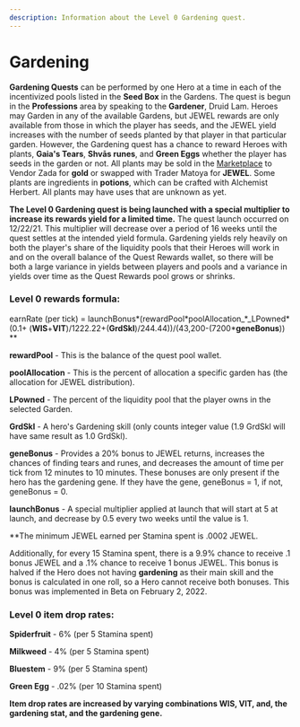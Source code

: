 ```yaml
---
description: Information about the Level 0 Gardening quest.
---
```


# Gardening

**Gardening Quests** can be performed by one Hero at a time in each of the incentivized pools listed in the **Seed Box** in the Gardens. The quest is begun in the **Professions** area by speaking to the **Gardener**, Druid Lam. Heroes may Garden in any of the available Gardens, but JEWEL rewards are only available from those in which the player has seeds, and the JEWEL yield increases with the number of seeds planted by that player in that particular garden. However, the Gardening quest has a chance to reward Heroes with plants, **Gaia's Tears**, **Shvās runes**, and **Green Eggs** whether the player has seeds in the garden or not. All plants may be sold in the [Marketplace](../marketplace.md) to Vendor Zada for **gold** or swapped with Trader Matoya for **JEWEL**. Some plants are ingredients in **potions**, which can be crafted with Alchemist Herbert. All plants may have uses that are unknown as yet.

**The Level 0 Gardening quest is being launched with a special multiplier to increase its rewards yield for a limited time.** The quest launch occurred on 12/22/21. This multiplier will decrease over a period of 16 weeks until the quest settles at the intended yield formula. Gardening yields rely heavily on both the player's share of the liquidity pools that their Heroes will work in and on the overall balance of the Quest Rewards wallet, so there will be both a large variance in yields between players and pools and a variance in yields over time as the Quest Rewards pool grows or shrinks.

### **Level 0 rewards formula:**

earnRate (per tick) = launchBonus\*(rewardPool\*poolAllocation_\*_LPowned\*(0.1+ (**WIS**+**VIT**)/1222.22+(**GrdSkl**)/244.44))/(43,200-(7200\***geneBonus**)) \*\*&#x20;

**rewardPool** - This is the balance of the quest pool wallet.&#x20;

**poolAllocation** - This is the percent of allocation a specific garden has (the allocation for JEWEL distribution).&#x20;

**LPowned** - The percent of the liquidity pool that the player owns in the selected Garden.&#x20;

**GrdSkl** - A hero's Gardening skill (only counts integer value (1.9 GrdSkl will have same result as 1.0 GrdSkl).&#x20;

**geneBonus** - Provides a 20% bonus to JEWEL returns, increases the chances of finding tears and runes, and decreases the amount of time per tick from 12 minutes to 10 minutes. These bonuses are only present if the hero has the gardening gene. If they have the gene, geneBonus = 1, if not, geneBonus = 0.&#x20;

**launchBonus** - A special multiplier applied at launch that will start at 5 at launch, and decrease by 0.5 every two weeks until the value is 1.

\*\*The minimum JEWEL earned per Stamina spent is .0002 JEWEL.

Additionally, for every 15 Stamina spent, there is a 9.9% chance to receive .1 bonus JEWEL and a .1% chance to receive 1 bonus JEWEL. This bonus is halved if the Hero does not having **gardening** as their main skill and the bonus is calculated in one roll, so a Hero cannot receive both bonuses. This bonus was implemented in Beta on February 2, 2022.

### **Level 0 item drop rates:**

**Spiderfruit** - 6% (per 5 Stamina spent)

**Milkweed** - 4% (per 5 Stamina spent)

**Bluestem** - 9% (per 5 Stamina spent)

**Green Egg** - .02% (per 10 Stamina spent)

**Item drop rates are increased by varying combinations WIS, VIT, and, the gardening stat, and the gardening gene.**
